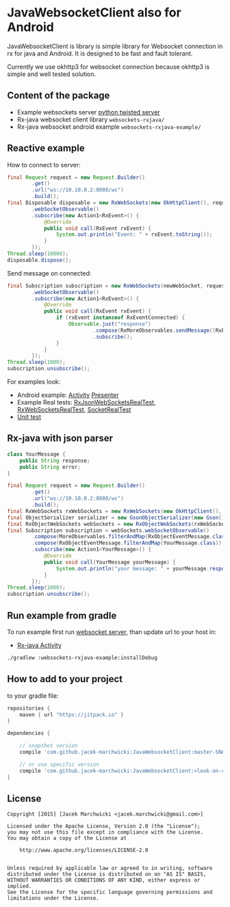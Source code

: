 # JavaWebsocketClient also for Android
JavaWebsocketClient is library is simple library for Websocket connection in rx for java and Android.
It is designed to be fast and fault tolerant.

Currently we use okhttp3 for websocket connection because okhttp3 is simple and well tested solution.

## Content of the package

* Example websockets server [python twisted server](websockets-server/README.md)
* Rx-java websocket client library `websockets-rxjava/`
* Rx-java websocket android example `websockets-rxjava-example/`

## Reactive example

How to connect to server:

```java
final Request request = new Request.Builder()
        .get()
        .url("ws://10.10.0.2:8080/ws")
        .build();
final Disposable disposable = new RxWebSockets(new OkHttpClient(), request)
        .webSocketObservable()
        .subscribe(new Action1<RxEvent>() {
            @Override
            public void call(RxEvent rxEvent) {
                System.out.println("Event: " + rxEvent.toString());
            }
        });
Thread.sleep(10000);
disposable.dispose();
```

Send message on connected:

```java
final Subscription subscription = new RxWebSockets(newWebSocket, request)
        .webSocketObservable()
        .subscribe(new Action1<RxEvent>() {
            @Override
            public void call(RxEvent rxEvent) {
                if (rxEvent instanceof RxEventConnected) {
                    Observable.just("response")
                            .compose(RxMoreObservables.sendMessage((RxEventConnected) rxEvent))
                            .subscribe();
                }
            }
        });
Thread.sleep(1000);
subscription.unsubscribe();
```

For examples look:
* Android example: [Activity](websockets-rxjava-example/src/main/java/com/appunite/socket/MainActivity.java) [Presenter](websockets-rxjava-example/src/main/java/com/appunite/socket/MainPresenter.java)
* Example Real tests: [RxJsonWebSocketsRealTest](websockets-rxjava-example/src/test/java/com/example/RxObjectWebSocketsRealTest.java), [RxWebSocketsRealTest](websockets-rxjava-example/src/test/java/com/example/RxWebSocketsRealTest.java), [SocketRealTest](websockets-rxjava-example/src/test/java/com/example/SocketRealTest.java)
* [Unit test](websockets-rxjava-example/src/test/java/com/example/SocketTest.java)

## Rx-java with json parser

```java
class YourMessage {
    public String response;
    public String error;
}

final Request request = new Request.Builder()
        .get()
        .url("ws://10.10.0.2:8080/ws")
        .build();
final RxWebSockets rxWebSockets = new RxWebSockets(new OkHttpClient(), request)
final ObjectSerializer serializer = new GsonObjectSerializer(new Gson(), Message.class)
final RxObjectWebSockets webSockets = new RxObjectWebSockets(rxWebSockets), serializer);
final Subscription subscription = webSockets.webSocketObservable()
        .compose(MoreObservables.filterAndMap(RxObjectEventMessage.class))
        .compose(RxObjectEventMessage.filterAndMap(YourMessage.class))
        .subscribe(new Action1<YourMessage>() {
            @Override
            public void call(YourMessage yourMessage) {
                System.out.println("your message: " + yourMessage.response);
            }
        });
Thread.sleep(1000);
subscription.unsubscribe();
```

## Run example from gradle

To run example first run [websocket server](websockets-server/README.md), than update url to your host in:
* [Rx-java Activity](websockets-rxjava-example/src/main/java/com/appunite/socket/MainActivity.java)

```bash
./gradlew :websockets-rxjava-example:installDebug
```

## How to add to your project

to your gradle file:

```groovy
repositories {
    maven { url "https://jitpack.io" }
}

dependencies {

    // snapshot version
    compile 'com.github.jacek-marchwicki:JavaWebsocketClient:master-SNAPSHOT'

    // or use specific version
    compile 'com.github.jacek-marchwicki:JavaWebsocketClient:<look-on-release-tab>'
}
```
		
## License

    Copyright [2015] [Jacek Marchwicki <jacek.marchwicki@gmail.com>]
    
    Licensed under the Apache License, Version 2.0 (the "License");
    you may not use this file except in compliance with the License.
    You may obtain a copy of the License at
    
    	http://www.apache.org/licenses/LICENSE-2.0
        
    
    Unless required by applicable law or agreed to in writing, software
    distributed under the License is distributed on an "AS IS" BASIS,
    WITHOUT WARRANTIES OR CONDITIONS OF ANY KIND, either express or implied.
    See the License for the specific language governing permissions and
    limitations under the License.

